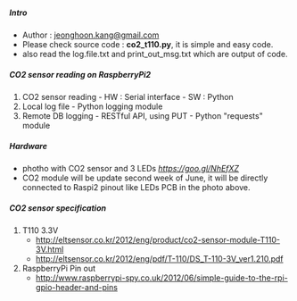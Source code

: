 
##### Intro
  - Author : jeonghoon.kang@gmail.com
  - Please check source code : **co2_t110.py**, it is simple and easy code.
  - also read the log.file.txt and print_out_msg.txt which are output of code. 
  
##### CO2 sensor reading on RaspberryPi2
  1. CO2 sensor reading
    - HW : Serial interface 
    - SW : Python 
  2. Local log file
    - Python logging module
  1. Remote DB logging
    - RESTful API, using PUT
    - Python "requests" module

##### Hardware
  - photho with CO2 sensor and 3 LEDs *https://goo.gl/NhEfXZ*
  - CO2 module will be update second week of June, it will be directly connected to Raspi2 pinout like LEDs PCB in the photo above. 

##### CO2 sensor specification
  1. T110 3.3V 
     - http://eltsensor.co.kr/2012/eng/product/co2-sensor-module-T110-3V.html
     - http://eltsensor.co.kr/2012/eng/pdf/T-110/DS_T-110-3V_ver1.210.pdf
  1. RaspberryPi Pin out
     - http://www.raspberrypi-spy.co.uk/2012/06/simple-guide-to-the-rpi-gpio-header-and-pins
     
